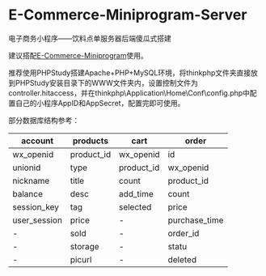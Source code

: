 # E-Commerce-Miniprogram-Server
电子商务小程序——饮料点单服务器后端傻瓜式搭建

建议搭配[E-Commerce-Miniprogram](https://github.com/Siruirui/E-Commerce-Miniprogram)使用。

推荐使用PHPStudy搭建Apache+PHP+MySQL环境，将thinkphp文件夹直接放到PHPStudy安装目录下的WWW文件夹内，设置控制文件为controller.hitaccess，并在thinkphp\Application\Home\Conf\config.php中配置自己的小程序AppID和AppSecret，配置完即可使用。

部分数据库结构参考：

account | products | cart | order
----- | ----- | ----- | -----
wx_openid | product_id | wx_openid | id
unionid | type | product_id | wx_openid
nickname | title | count | product_id
balance | desc | add_time | count
session_key | tag | selected | price
user_session | price | - | purchase_time
- | sold | - | order_id
- | storage | - | statu
- | picurl | - | deleted
